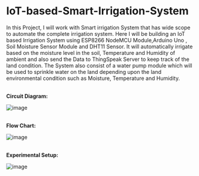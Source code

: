 # IoT-based-Smart-Irrigation-System
In this Project, I will work with Smart irrigation System that has wide scope to automate the complete irrigation system. Here I will be building an IoT based Irrigation System using ESP8266 NodeMCU Module,Arduino Uno , Soil Moisture Sensor Module and DHT11 Sensor. It will automatically irrigate based on the moisture level in the soil, Temperature and Humidity of ambient and also send the Data to ThingSpeak Server to keep track of the land condition. The System also consist of a water pump module which will be used to sprinkle water on the land depending upon the land environmental condition such as Moisture, Temperature and Humidity.

<br>
<b>
  Circuit Diagram:
  </b>
   <br>

![image](https://user-images.githubusercontent.com/37467941/122730066-7339e200-d297-11eb-8414-50ec9bf578b1.png)

<br>
<b>
  Flow Chart:
  </b>
   <br>

![image](https://user-images.githubusercontent.com/37467941/122730654-14c13380-d298-11eb-9993-4d4d1b860081.png)

<br>
<b>
  Experimental Setup:
  </b>
   <br>



![image](https://user-images.githubusercontent.com/37467941/122730201-98c6eb80-d297-11eb-895a-f34328669213.png)


   

